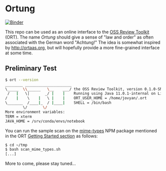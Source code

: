 # Ortung

[![Binder](https://mybinder.org/badge_logo.svg)](https://mybinder.org/v2/gh/deeplook/ortung/master?urlpath=lab) 

This repo can be used as an online interface to the
[OSS Review Toolkit](https://github.com/heremaps/oss-review-toolkit) (ORT).
The name *Ortung* should give a sense of "law and order" as often associated with the German
word "Achtung!" The idea is somewhat inspired by http://ortaas.org, but will hopefully provide
a more fine-grained interface at some time.

## Preliminary Test

```bash
$ ort --version
________ _____________________
\_____  \\______   \__    ___/ the OSS Review Toolkit, version 0.1.0-SNAPSHOT.
 /   |   \|       _/ |    |    Running using Java 11.0.1-internal on Linux with
/    |    \    |   \ |    |    ORT_USER_HOME = /home/jovyan/.ort
\_______  /____|_  / |____|    SHELL = /bin/bash
        \/       \/
More environment variables:
TERM = xterm
JAVA_HOME = /srv/conda/envs/notebook
```

You can run the sample scan on the [mime-types](https://www.npmjs.com/package/mime-types) NPM package mentioned in the ORT 
[Getting Started section](https://github.com/heremaps/oss-review-toolkit/blob/master/docs/getting-started.md)
as follows:

```bash
$ cd ~/tmp
$ bash scan_mime_types.sh
[...]
```

More to come, please stay tuned...
